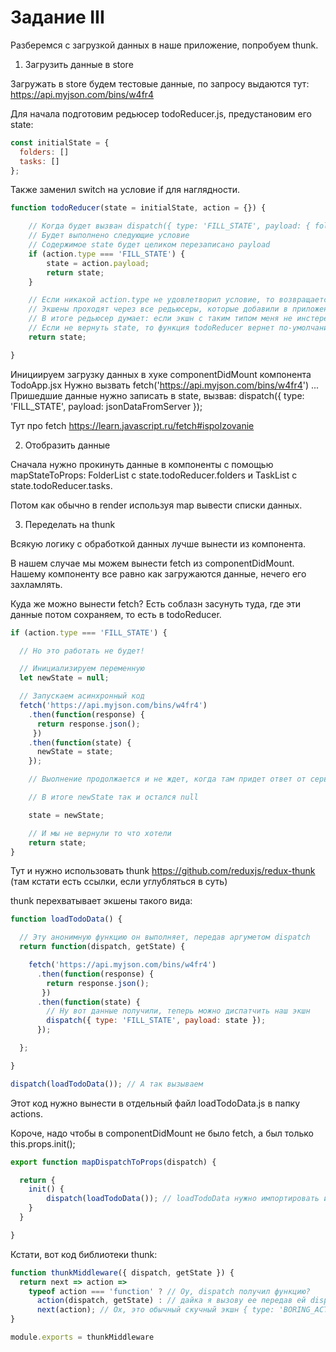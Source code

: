 # Задание III

Разберемся с загрузкой данных в наше приложение, попробуем thunk.

1) Загрузить данные в store

Загружать в store будем тестовые данные, по запросу выдаются тут: https://api.myjson.com/bins/w4fr4

Для начала подготовим редьюсер todoReducer.js, предустановим его state:

```js
const initialState = {
  folders: []
  tasks: []
};
```

Также заменил switch на условие if для наглядности.

```js
function todoReducer(state = initialState, action = {}) {

    // Когда будет вызван dispatch({ type: 'FILL_STATE', payload: { folders: [...], tasks: [...] } })
    // Будет выполнено следующие условие
    // Содержимое state будет целиком перезаписано payload
    if (action.type === 'FILL_STATE') {
        state = action.payload;
        return state;
    }

    // Если никакой action.type не удовлетворил условие, то возвращается state без изменения
    // Экшены проходят через все редьюсеры, которые добавили в приложение, и не все экшены могут интересовать нашь редьюсер
    // В итоге редьюсер думает: если экшн с таким типом меня не инстересует, то я верну свое текущее состояние
    // Если не вернуть state, то функция todoReducer вернет по-умолчанию undefined и значением state будет undefined
    return state;

}
```

Инициируем загрузку данных в хуке componentDidMount компонента TodoApp.jsx
Нужно вызвать fetch('https://api.myjson.com/bins/w4fr4') ...
Пришедшие данные нужно записать в state, вызвав: dispatch({ type: 'FILL_STATE', payload: jsonDataFromServer });

Тут про fetch https://learn.javascript.ru/fetch#ispolzovanie

2) Отобразить данные

Сначала нужно прокинуть данные в компоненты c помощью mapStateToProps: FolderList с state.todoReducer.folders и TaskList с state.todoReducer.tasks.

Потом как обычно в render используя map вывести списки данных.

3) Переделать на thunk

Всякую логику с обработкой данных лучше вынести из компонента.

В нашем случае мы можем вынести fetch из componentDidMount. Нашему компоненту все равно как загружаются данные, нечего его захламлять.

Куда же можно вынести fetch? Есть соблазн засунуть туда, где эти данные потом сохраняем, то есть в todoReducer.

```js
if (action.type === 'FILL_STATE') {

  // Но это работать не будет!

  // Инициализируем переменную
  let newState = null;

  // Запускаем асинхронный код
  fetch('https://api.myjson.com/bins/w4fr4')
    .then(function(response) {
      return response.json();
     })
    .then(function(state) {
      newState = state;
    });

    // Выолнение продолжается и не ждет, когда там придет ответ от сервера

    // В итоге newState так и остался null

    state = newState;

    // И мы не вернули то что хотели
    return state;
}
```

Тут и нужно использовать thunk https://github.com/reduxjs/redux-thunk (там кстати есть ссылки, если углубляться в суть)

thunk перехватывает экшены такого вида:

```js
function loadTodoData() {

  // Эту анонимную функцию он выполняет, передав аргуметом dispatch
  return function(dispatch, getState) {

    fetch('https://api.myjson.com/bins/w4fr4')
      .then(function(response) {
        return response.json();
       })
      .then(function(state) {
        // Ну вот данные получили, теперь можно диспатчить наш экшн
        dispatch({ type: 'FILL_STATE', payload: state });
      });

  };

}

dispatch(loadTodoData()); // А так вызываем
```

Этот код нужно вынести в отдельный файл loadTodoData.js в папку actions.

Короче, надо чтобы в componentDidMount не было fetch, а был только this.props.init();

```js
export function mapDispatchToProps(dispatch) {

  return {
    init() {
        dispatch(loadTodoData()); // loadTodoData нужно импортировать из actions/loadTodoData
    }
  }

}
```

Кстати, вот код библиотеки thunk:

```js
function thunkMiddleware({ dispatch, getState }) {
  return next => action =>
    typeof action === 'function' ? // Оу, dispatch получил функцию?
      action(dispatch, getState) : // дайка я вызову ее передав ей dispatch и getState
      next(action); // Ох, это обычный скучный экшн { type: 'BORING_ACTION', ... }, гуляй дальше (next)...
}

module.exports = thunkMiddleware
```
